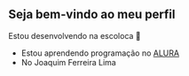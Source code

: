## Seja bem-vindo ao meu perfil    

Estou desenvolvendo na escoloca 🏫
- Estou aprendendo programação no [ALURA](www.alurastart.com.br)
- No Joaquim Ferreira Lima
  
